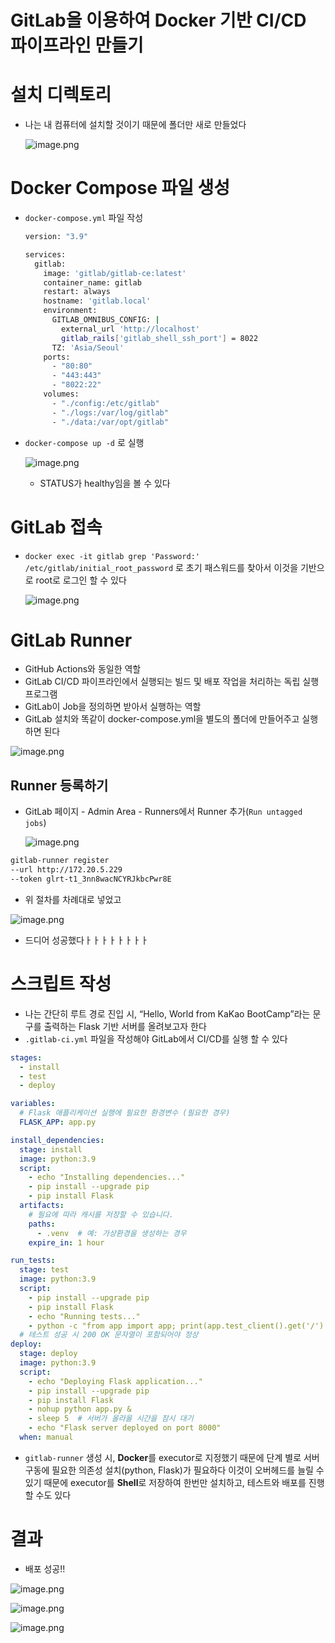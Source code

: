 # GitLab을 이용하여 Docker 기반 CI/CD 파이프라인 만들기

# 설치 디렉토리

- 나는 내 컴퓨터에 설치할 것이기 때문에 폴더만 새로 만들었다
    
    ![image.png](../images/2025-02-14_1.png)
    

# Docker Compose 파일 생성

- `docker-compose.yml` 파일 작성
    
    ```bash
    version: "3.9"
    
    services:
      gitlab:
        image: 'gitlab/gitlab-ce:latest'
        container_name: gitlab
        restart: always
        hostname: 'gitlab.local'
        environment:
          GITLAB_OMNIBUS_CONFIG: |
            external_url 'http://localhost'
            gitlab_rails['gitlab_shell_ssh_port'] = 8022
          TZ: 'Asia/Seoul'
        ports:
          - "80:80"
          - "443:443"
          - "8022:22"
        volumes:
          - "./config:/etc/gitlab"
          - "./logs:/var/log/gitlab"
          - "./data:/var/opt/gitlab"
    ```
    
- `docker-compose up -d` 로 실행
    
    ![image.png](../images/2025-02-14_2.png)
    
    - STATUS가 healthy임을 볼 수 있다

# GitLab 접속

- `docker exec -it gitlab grep 'Password:' /etc/gitlab/initial_root_password` 로 초기 패스워드를 찾아서 이것을 기반으로 root로 로그인 할 수 있다
    
    ![image.png](../images/2025-02-14_3.png)
    

# GitLab Runner

- GitHub Actions와 동일한 역할
- GitLab CI/CD 파이프라인에서 실행되는 빌드 및 배포 작업을 처리하는 독립 실행 프로그램
- GitLab이 Job을 정의하면 받아서 실행하는 역할
- GitLab 설치와 똑같이 docker-compose.yml을 별도의 폴더에 만들어주고 실행하면 된다

![image.png](../images/2025-02-14_4.png)

## Runner 등록하기

- GitLab 페이지 - Admin Area - Runners에서 Runner 추가(`Run untagged jobs`)
    
    ![image.png](../images/2025-02-14_5.png)
    

```bash
gitlab-runner register  
--url http://172.20.5.229  
--token glrt-t1_3nn8wacNCYRJkbcPwr8E
```

- 위 절차를 차례대로 넣었고

![image.png](../images/2025-02-14_6.png)

- 드디어 성공했다ㅏㅏㅏㅏㅏㅏㅏㅏ

# 스크립트 작성

- 나는 간단히 루트 경로 진입 시, “Hello, World from KaKao BootCamp”라는 문구를 출력하는 Flask 기반 서버를 올려보고자 한다
- `.gitlab-ci.yml` 파일을 작성해야 GitLab에서 CI/CD를 실행 할 수 있다

```yaml
stages:
  - install
  - test
  - deploy

variables:
  # Flask 애플리케이션 실행에 필요한 환경변수 (필요한 경우)
  FLASK_APP: app.py

install_dependencies:
  stage: install
  image: python:3.9
  script:
    - echo "Installing dependencies..."
    - pip install --upgrade pip
    - pip install Flask
  artifacts:
    # 필요에 따라 캐시를 저장할 수 있습니다.
    paths:
      - .venv  # 예: 가상환경을 생성하는 경우
    expire_in: 1 hour

run_tests:
  stage: test
  image: python:3.9
  script:
    - pip install --upgrade pip
    - pip install Flask
    - echo "Running tests..."
    - python -c "from app import app; print(app.test_client().get('/').data.decode())"
  # 테스트 성공 시 200 OK 문자열이 포함되어야 정상
deploy:
  stage: deploy
  image: python:3.9
  script:
    - echo "Deploying Flask application..."
    - pip install --upgrade pip
    - pip install Flask
    - nohup python app.py &
    - sleep 5  # 서버가 올라올 시간을 잠시 대기
    - echo "Flask server deployed on port 8000"
  when: manual
```

- `gitlab-runner` 생성 시, **Docker**를 executor로 지정했기 때문에 단계 별로 서버 구동에 필요한 의존성 설치(python, Flask)가 필요하다 이것이 오버헤드를 늘릴 수 있기 때문에 executor를 **Shell**로 저장하여 한번만 설치하고, 테스트와 배포를 진행할 수도 있다

# 결과

- 배포 성공!!

![image.png](../images/2025-02-14_7.png)

![image.png](../images/2025-02-14_8.png)

![image.png](../images/2025-02-14_9.png)